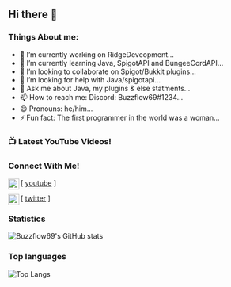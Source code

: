 ## Hi there 👋

### Things About me:

- 🔭 I’m currently working on RidgeDeveopment...
- 🌱 I’m currently learning Java, SpigotAPI and BungeeCordAPI...
- 👯 I’m looking to collaborate on Spigot/Bukkit plugins...
- 🤔 I’m looking for help with Java/spigotapi...
- 💬 Ask me about Java, my plugins & else statments...
- 📫 How to reach me: Discord: Buzzflow69#1234...
- 😄 Pronouns: he/him...
- ⚡ Fun fact: The first programmer in the world was a woman...

### 📺 Latest YouTube Videos!
<!-- YOUTUUBE:START-->
<!-- YOUTUUBE:END-->

### Connect With Me!

[<img align="left" alt="" width="22px" src="https://camo.githubusercontent.com/6645c4c313a1f4f0032cd1c5e5fd0033417104a7a282fed4cafdca8ac2a1ab33/68747470733a2f2f63646e2e6a7364656c6976722e6e65742f6e706d2f73696d706c652d69636f6e734076332f69636f6e732f796f75747562652e737667" /> [youtube] ]

[<img align="left" alt="" width="22px" src="https://camo.githubusercontent.com/395dda360ae28377b7c3247581a88b20573883519c2be833cb64fbb37dcbcc1a/68747470733a2f2f63646e2e6a7364656c6976722e6e65742f6e706d2f73696d706c652d69636f6e734076332f69636f6e732f747769747465722e737667" /> [twitter] ]

### Statistics

![Buzzflow69's GitHub stats](https://github-readme-stats.vercel.app/api?username=Buzzflow69&theme=tokyonight&show_icons=true)

### Top languages

![Top Langs](https://github-readme-stats.vercel.app/api/top-langs/?username=Buzzflow69)


<br />
<br />

[website]: ComingSoon!
[youtube]: https://www.youtube.com/channel/UCPH9rUayYH_I0rLJMB1AAGA
[minecraftcodeplaylist]: ComingSoon!
[twitter]: https://twitter.com/Buzzflow89
[discord]: https://discord.gg/FUasbNpyNs
